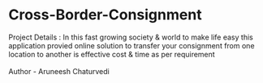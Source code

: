 # Cross-Border-Consignment
Project Details : In this fast growing society & world to make life easy this
application provied online solution to transfer your consignment from one
location to another is effective cost & time as per requirement 
<br><br>
Author - Aruneesh Chaturvedi
